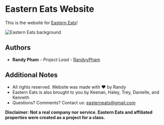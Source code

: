 # Eastern Eats Website
This is the website for [Eastern Eats](https://randyypham.github.io/Marketing-Website/)!

![Eastern Eats background](https://github.com/RandyyPham/Marketing-Website/blob/master/websiteHome.jpg)

## Authors

* **Randy Pham** - *Project Lead* - [RandyyPham](https://github.com/RandyyPham)

## Additional Notes

* All rights reserved. Website was made with ❤ by Randy
* Eastern Eats is also brought to you by Keenan, Haley, Trey, Danielle, and Kenneth
* Questions? Comments? Contact us: easterneats@gmail.com

**Disclaimer: Not a real company nor service. Eastern Eats and affiliated properties were
            created as a project for a class.**
            
